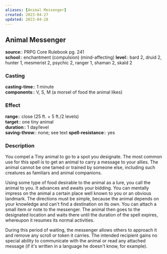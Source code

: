 ```yaml
---
aliases: [Animal Messenger]
created: 2023-04-27
updated: 2023-04-28
---
```


## Animal Messenger

**source**:: PRPG Core Rulebook pg. 241  
**school**:: enchantment (compulsion) (mind-affecting)
**level**:: bard 2, druid 2, hunter 1, mesmerist 2, psychic 2, ranger 1, shaman 2, skald 2

### Casting

**casting-time**:: 1 minute  
**components**:: V, S, M (a morsel of food the animal likes)

### Effect

**range**:: close (25 ft. + 5 ft./2 levels)  
**target**:: one tiny animal  
**duration**:: 1 day/level  
**saving-throw**:: none; see text
**spell-resistance**:: yes

### Description

You compel a Tiny animal to go to a spot you designate. The most common use for this spell is to get an animal to carry a message to your allies. The animal cannot be one tamed or trained by someone else, including such creatures as familiars and animal companions.  
  
Using some type of food desirable to the animal as a lure, you call the animal to you. It advances and awaits your bidding. You can mentally impress on the animal a certain place well known to you or an obvious landmark. The directions must be simple, because the animal depends on your knowledge and can't find a destination on its own. You can attach a small item or note to the messenger. The animal then goes to the designated location and waits there until the duration of the spell expires, whereupon it resumes its normal activities.  
  
During this period of waiting, the messenger allows others to approach it and remove any scroll or token it carries. The intended recipient gains no special ability to communicate with the animal or read any attached message (if it's written in a language he doesn't know, for example).
